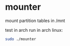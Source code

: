 # mounter

mount partition tables in /mnt

test in arch
run in arch linux:
```bash
sudo ./mounter
```
